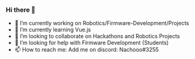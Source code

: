 ### Hi there 👋

- 🔭 I’m currently working on Robotics/Firmware-Development/Projects
- 🌱 I’m currently learning Vue.js
- 👯 I’m looking to collaborate on Hackathons and Robotics Projects
- 🤔 I’m looking for help with Firmware Development (Students)
- 📫 How to reach me: Add me on discord: Nachooo#3255

